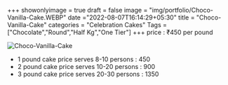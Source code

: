 +++
showonlyimage = true
draft = false
image = "img/portfolio/Choco-Vanilla-Cake.WEBP"
date ="2022-08-07T16:14:29+05:30"
title = "Choco-Vanilla-Cake"
categories = "Celebration Cakes"
Tags = ["Chocolate","Round","Half Kg","One Tier"]
+++
price : ₹450 per pound
<!--more-->
![Choco-Vanilla-Cake](/img/portfolio/Choco-Vanilla-Cake.WEBP)
* 1 pound cake price serves 8-10 persons : 450
* 2 pound cake price serves 10-20 persons : 900
* 3 pound cake price serves 20-30 persons : 1350
